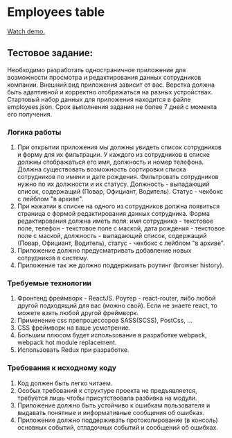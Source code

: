 # Employees table

[Watch demo.](https://pizzafabrika-test.surge.sh/ "тык")

## Тестовое задание:

Необходимо разработать одностраничное приложение для возможности просмотра и редактирования данных сотрудников компании. Внешний вид приложения зависит от вас. Верстка должна быть адаптивной и корректно отображаться на разных устройствах. Стартовый набор данных для приложения находится в файле employees.json.
Срок выполнения задания не более 7 дней с момента его получения.

### Логика работы

1. При открытии приложения мы должны увидеть список сотрудников и форму для их фильтрации. У каждого из сотрудников в списке должны отображаться его имя, должность и номер телефона. Должна существовать возможность сортировки списка сотрудников по имени и дате рождения. Фильтровать сотрудников нужно по их должности и их статусу. Должность - выпадающий список, содержащий (Повар, Официант, Водитель). Статус - чекбокс с лейблом "в архиве".
2. При нажатии в списке на одного из сотрудников должна появиться страница с формой редактирования данных сотрудника. Форма редактирования должна иметь поля: имя сотрудника - текстовое поле, телефон - текстовое поле с маской, дата рождения - текстовое поле с маской, должность - выпадающий список, содержащий (Повар, Официант, Водитель), статус - чекбокс с лейблом "в архиве".
3. Приложение должно предусматривать добавление новых сотрудников в систему.
4. Приложение так же должно поддерживать роутинг (browser history).

### Требуемые технологии

1. Фронтенд фреймворк - ReactJS. Роутер - react-router, либо любой другой подходящий для вас (можно свой). Если не знаете react, то можете взять любой другой фреймворк.
2. Применение css препроцессоров SASS(SCSS), PostCss, ...
3. CSS фреймворк на ваше усмотрение.
4. Большим плюсом будет использование в разработке webpack, webpack hot module replacement.
5. Использовать Redux при разработке.

### Требования к исходному коду

1. Код должен быть легко читаем.
2. Особых требований к структуре проекта не предъявляется, требуется лишь чтобы присутствовала разбивка на модули.
3. Приложение должно быть устойчиво к ошибкам пользователя и выдавать понятные и информативные сообщения об ошибках.
4. Приложение должно поддерживать протоколирование (в консоль) основных событий, отладочных событий и сообщений об ошибках.
